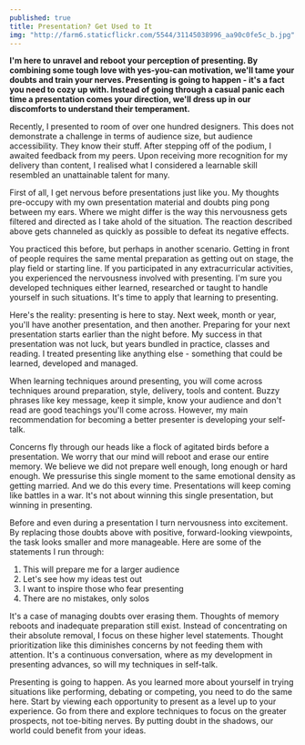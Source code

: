 ```yaml
---
published: true
title: Presentation? Get Used to It
img: "http://farm6.staticflickr.com/5544/31145038996_aa90c0fe5c_b.jpg"
---
```


**I'm here to unravel and reboot your perception of presenting. By combining some tough love with yes-you-can motivation, we'll tame your doubts and train your nerves. Presenting is going to happen - it's a fact you need to cozy up with. Instead of going through a casual panic each time a presentation comes your direction, we'll dress up in our discomforts to understand their temperament.**

Recently, I presented to room of over one hundred designers. This does not demonstrate a challenge in terms of audience size, but audience accessibility. They know their stuff.  After stepping off of the podium, I awaited feedback from my peers. Upon receiving more recognition for my delivery than content, I realised what I considered a learnable skill resembled an unattainable talent for many.

First of all, I get nervous before presentations just like you. My thoughts pre-occupy with my own presentation material and doubts ping pong between my ears. Where we might differ is the way this nervousness gets filtered and directed as I take ahold of the situation. The reaction described above gets channeled as quickly as possible to defeat its negative effects.

You practiced this before, but perhaps in another scenario. Getting in front of people requires the same mental preparation as getting out on stage, the play field or starting line. If you participated in any extracurricular activities, you experienced the nervousness involved with presenting. I'm sure you developed techniques either learned, researched or taught to handle yourself in such situations. It's time to apply that learning to presenting.

Here's the reality: presenting is here to stay. Next week, month or year, you'll have another presentation, and then another. Preparing for your next presentation starts earlier than the night before. My success in that presentation was not luck, but years bundled in practice, classes and reading. I treated presenting like anything else - something that could be learned, developed and managed. 

When learning techniques around presenting, you will come across techniques around preparation, style, delivery, tools and content. Buzzy phrases like key message, keep it simple, know your audience and don't read are good teachings you'll come across. However, my main recommendation for becoming a better presenter is developing your self-talk.

Concerns fly through our heads like a flock of agitated birds before a presentation. We worry that our mind will reboot and erase our entire memory. We believe we did not prepare well enough, long enough or hard enough. We pressurise this single moment to the same emotional density as getting married. And we do this every time. Presentations will keep coming like battles in a war. It's not about winning this single presentation, but winning in presenting.

Before and even during a presentation I turn nervousness into excitement. By replacing those doubts above with positive, forward-looking viewpoints, the task looks smaller and more manageable. Here are some of the statements I run through:

1. This will prepare me for a larger audience
2. Let's see how my ideas test out
3. I want to inspire those who fear presenting
4. There are no mistakes, only solos

It's a case of managing doubts over erasing them. Thoughts of memory reboots and inadequate preparation still exist. Instead of concentrating on their absolute removal, I focus on these higher level statements. Thought prioritization like this diminishes concerns by not feeding them with attention. It's a continuous conversation, where as my development in presenting advances, so will my techniques in self-talk.

Presenting is going to happen. As you learned more about yourself in trying situations like performing, debating or competing, you need to do the same here. Start by viewing each opportunity to present as a level up to your experience. Go from there and explore techniques to focus on the greater prospects, not toe-biting nerves. By putting doubt in the shadows, our world could benefit from your ideas. 
